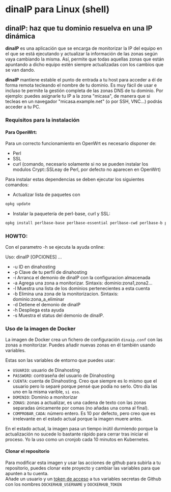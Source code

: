 # dinaIP para Linux (shell)

## dinaIP: haz que tu dominio resuelva en una IP dinámica

**dinaIP** es una aplicación que se encarga de monitorizar la IP del equipo en el que se está ejecutando y actualizar la información de las zonas según vaya cambiando la misma. Así, permite que todas aquellas zonas que están apuntando a dicho equipo estén siempre actualizadas con los cambios que se van dando.

**dinaIP** mantiene estable el punto de entrada a tu host para acceder a él de forma remota tecleando el nombre de tu dominio. Es muy fácil de usar e incluso te permite la gestión completa de las zonas DNS de tu dominio. Por ejemplo: puedes asignarle tu IP a la zona "micasa", de manera que si tecleas en un navegador "micasa.example.net" (o por SSH, VNC...) podrás acceder a tu PC.

### Requisitos para la instalación

#### Para OpenWrt:
Para un correcto funcionamiento en OpenWrt es necesario disponer de:
 - Perl
 - SSL
 - curl (comando, necesario solamente si no se pueden instalar los modulos Crypt::SSLeay de Perl, por defecto no aparecen en OpenWrt)

 Para instalar estas dependencias se deben ejecutar los siguientes comandos:

  - Actualizar lista de paquetes con
  ```bash
  opkg update
  ```

  - Instalar la paquetería de perl-base, curl y SSL:
  ```bash
  opkg install perlbase-base perlbase-essential perlbase-cwd perlbase-b perlbase-xsloader perlbase-bytes perlbase-posix perlbase-autoloader perlbase-fcntl perlbase-tie perlbase-io perlbase-symbol perlbase-selectsaver perlbase-data perlbase-mime perlbase-time perlbase-config perlbase-integer perlbase-getopt perlbase-socket perlbase-dynaloader perlbase-errno perl-www perl-uri perl-html-tagset perl-html-parser perl-www-curl libopenssl openssl-util curl
  ```


### HOWTO:
Con el parametro -h se ejecuta la ayuda online:

Uso: dinaIP [OPCIONES] ...

- -u	ID en dinahosting
- -p	Clave de tu perfil de dinahosting
- -i 	Arranca el demonio de dinaIP con la configuracion almacenada
- -a	Agrega una zona a monitorizar. Sintaxis: dominio:zona1,zona2...
- -l	Muestra una lista de los dominios pertenecientes a esta cuenta
- -b	Elimina una zona de la monitorizacion. Sintaxis: dominio:zona_a_eliminar
- -d	Detiene el demonio de dinaIP
- -h	Despliega esta ayuda
- -s	Muestra el status del demonio de dinaIP.

### Uso de la imagen de Docker

La imagen de Docker crea un fichero de configuración `dinaip.conf` con las 
zonas a monitorizar. Puedes añadir nuevas zonas en él también usando variables.

Estas son las variables de entorno que puedes usar:

- `USUARIO`: usuario de Dinahosting
- `PASSWORD`: contraseña del usuario de Dinahosting
- `CUENTA`: cuenta de Dinahosting. Creo que siempre es lo mismo que el usuario
pero lo separé porque pensé que podía no serlo. Otro día las uno en la misma
varible, `si eso`. 
- `DOMINIO`: Dominio a monitorizar
- `ZONAS`: zonas a actualizar, es una cadena de texto con las zonas separadas
únicamente por comas (no añadas una coma al final).
- `COMPROBAR_CADA`: número entero. Es 10 por defecto, pero creo que es
irrelevante en el estado actual porque la imagen muere antes.

En el estado actual, la imagen pasa un tiempo inútil durmiendo porque la
actualización no sucede lo bastante rápido para cerrar tras iniciar el
proceso. Yo la uso como un cronjob cada 10 minutos en Kubernetes. 

#### Clonar el repositorio

Para modificar esta imagen y usar las acciones de github para subirla a tu 
repositorio, puedes clonar este proyecto y cambiar las variables para que
apunten a tu cuenta.  
Añade un usuario y un
[token de acceso](https://docs.docker.com/docker-hub/access-tokens/)
a tus variables secretas de Github con los nombres `DOCKERHUB_USERNAME` y 
`DOCKERHUB_TOKEN` 
